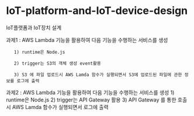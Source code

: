 # IoT-platform-and-IoT-device-design
IoT플랫폼과 IoT장치 설계

과제1 : AWS Lambda 기능을 활용하여 다음 기능을 수행하는 서비스를 생성

       1) runtime은 Node.js

       2) trigger는 S3의 객체 생성 event활용
       
       3) S3 에 파일 업로드시 AWS Lamda 함수가 실행되면서 S3에 업로드된 파일에 관한 정보를 로그에 출력

과제2 : AWS Lambda 기능을 활용하여 다음 기능을 수행하는 서비스를 생성
       1) runtime은 Node.js
       2) trigger는 API Gateway 활용
       3) API Gateway 를 통한 호출시 AWS Lamda 함수가 실행되면서 로그에 출력
